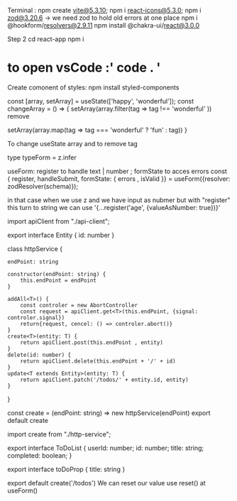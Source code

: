 Terminal : 
npm create vite@5.3.10;
npm i react-icons@5.3.0;
npm i zod@3.20.6 -> we need zod to hold old errors at one place
npm i @hookform/resolvers@2.9.11
npm install @chakra-ui/react@3.0.0 


Step 2 
cd react-app
npm i

to open vsCode :' code . '
=================
Create comonent of styles:
npm install styled-components 


const [array, setArray] = useState(['happy', 'wonderful']);
const changeArray = () => {
   setArray(array.filter(tag => tag !== 'wonderful' )) remove

   setArray(array.map(tag => tag === 'wonderful' ? 'fun' : tag))
}

To change useState array and to remove tag


   type typeForm = z.infer<typeof schema>

useForm: 
register to handle text | number ; formState to acces errors
const {
  register, 
  handleSubmit, 
  formState: { errors , isValid }} = useForm<typeDate>({resolver: zodResolver(schema)});

in that case when we use z and we have input as nubmer but with "register" this turn to string we can use 
'{...register('age', {valueAsNumber: true})}'


import apiClient from "./api-client";

export interface Entity {
    id: number
}

class httpService {

    endPoint: string

    constructor(endPoint: string) {
        this.endPoint = endPoint
    }

    addAll<T>() {
        const controler = new AbortController
        const request = apiClient.get<T>(this.endPoint, {signal: controler.signal})
        return{request, cencel: () => controler.abort()}
    }
    create<T>(entity: T) {
        return apiClient.post(this.endPoint , entity)
    }
    delete(id: number) {
        return apiClient.delete(this.endPoint + '/' + id)
    }
    update<T extends Entity>(entity: T) {
        return apiClient.patch('/todos/' + entity.id, entity)
    }
}

const create = (endPoint: string) => new httpService(endPoint)
export default create


import create from "./http-service";

export interface ToDoList {
    userId: number;
    id: number;
    title: string;
    completed: boolean;
  }

  export interface toDoProp {
    title: string 
  }

export default create('/todos')
We can reset our value use reset() at useForm()


